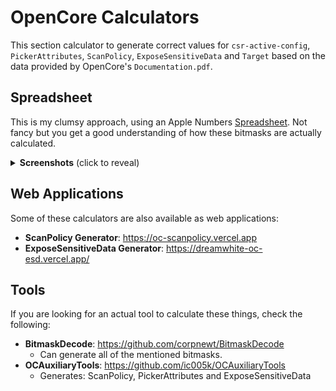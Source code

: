 # OpenCore Calculators

This section calculator to generate correct values for `csr-active-config`, `PickerAttributes`, `ScanPolicy`, `ExposeSensitiveData` and `Target` based on the data provided by OpenCore's `Documentation.pdf`.

## Spreadsheet

This is my clumsy approach, using an Apple Numbers [Spreadsheet](OpenCoreCalcs.numbers). Not fancy but you get a good understanding of how these bitmasks are actually calculated.

<details>

<summary><strong>Screenshots</strong> (click to reveal)</summary>

<img src="https://user-images.githubusercontent.com/76865553/180944112-a6fbbf86-f613-4bf6-8076-a3845dc911e3.png" alt="CSROC" data-size="original">

<img src="https://user-images.githubusercontent.com/76865553/134348928-ee19f359-c8fd-4e16-a99e-2cd652c9c64b.png" alt="Bildschirmfoto 1" data-size="original">

<img src="https://user-images.githubusercontent.com/76865553/134348939-d3eac5b2-02d3-4b98-9652-4ef52bde0c0d.png" alt="Bildschirmfoto 2" data-size="original">

<img src="https://user-images.githubusercontent.com/76865553/134348951-c113b897-74aa-4bd1-8b46-0973119ed5e2.png" alt="Bildschirmfoto 3" data-size="original">

<img src="https://user-images.githubusercontent.com/76865553/134348958-481e2632-d417-416f-ad0b-14158137149f.png" alt="Bildschirmfoto 4" data-size="original">

<img src="https://user-images.githubusercontent.com/76865553/137449526-2d6ef0e4-f4da-47d1-b12a-18f03b3fc29e.png" alt="Darkwake" data-size="original">

</details>

## Web Applications

Some of these calculators are also available as web applications:

* **ScanPolicy Generator**: https://oc-scanpolicy.vercel.app
* **ExposeSensitiveData Generator**: https://dreamwhite-oc-esd.vercel.app/

## Tools

If you are looking for an actual tool to calculate these things, check the following:

* **BitmaskDecode**: https://github.com/corpnewt/BitmaskDecode
  * Can generate all of the mentioned bitmasks.
* **OCAuxiliaryTools**: https://github.com/ic005k/OCAuxiliaryTools
  * Generates: ScanPolicy, PickerAttributes and ExposeSensitiveData
